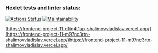 ### Hexlet tests and linter status:
[![Actions Status](https://github.com/shalimovVladislav/frontend-project-11/workflows/hexlet-check/badge.svg)](https://github.com/shalimovVladislav/frontend-project-11/actions)
[![Maintainability](https://api.codeclimate.com/v1/badges/b2ead11381c109f96882/maintainability)](https://codeclimate.com/github/shalimovVladislav/frontend-project-11/maintainability)

[https://frontend-project-11-dfiq4t1up-shalimovvladislav.vercel.app/](https://frontend-project-11-m97nc3rtn-shalimovvladislav.vercel.app/)https://frontend-project-11-m97nc3rtn-shalimovvladislav.vercel.app/
